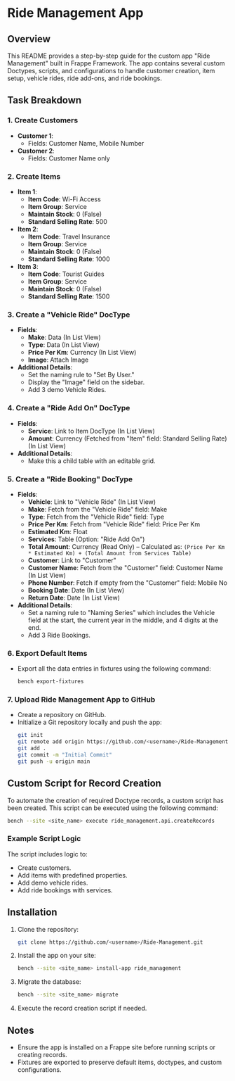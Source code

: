 # Ride Management App

## Overview
This README provides a step-by-step guide for the custom app "Ride Management" built in Frappe Framework. The app contains several custom Doctypes, scripts, and configurations to handle customer creation, item setup, vehicle rides, ride add-ons, and ride bookings.

## Task Breakdown

### 1. Create Customers
- **Customer 1**:
  - Fields: Customer Name, Mobile Number
- **Customer 2**:
  - Fields: Customer Name only

### 2. Create Items
- **Item 1**:
  - **Item Code**: Wi-Fi Access
  - **Item Group**: Service
  - **Maintain Stock**: 0 (False)
  - **Standard Selling Rate**: 500
- **Item 2**:
  - **Item Code**: Travel Insurance
  - **Item Group**: Service
  - **Maintain Stock**: 0 (False)
  - **Standard Selling Rate**: 1000
- **Item 3**:
  - **Item Code**: Tourist Guides
  - **Item Group**: Service
  - **Maintain Stock**: 0 (False)
  - **Standard Selling Rate**: 1500

### 3. Create a "Vehicle Ride" DocType
- **Fields**:
  - **Make**: Data (In List View)
  - **Type**: Data (In List View)
  - **Price Per Km**: Currency (In List View)
  - **Image**: Attach Image
- **Additional Details**:
  - Set the naming rule to "Set By User."
  - Display the "Image" field on the sidebar.
  - Add 3 demo Vehicle Rides.

### 4. Create a "Ride Add On" DocType
- **Fields**:
  - **Service**: Link to Item DocType (In List View)
  - **Amount**: Currency (Fetched from "Item" field: Standard Selling Rate) (In List View)
- **Additional Details**:
  - Make this a child table with an editable grid.

### 5. Create a "Ride Booking" DocType
- **Fields**:
  - **Vehicle**: Link to "Vehicle Ride" (In List View)
  - **Make**: Fetch from the "Vehicle Ride" field: Make
  - **Type**: Fetch from the "Vehicle Ride" field: Type
  - **Price Per Km**: Fetch from "Vehicle Ride" field: Price Per Km
  - **Estimated Km**: Float
  - **Services**: Table (Option: "Ride Add On")
  - **Total Amount**: Currency (Read Only) – Calculated as: `(Price Per Km * Estimated Km) + (Total Amount from Services Table)`
  - **Customer**: Link to "Customer"
  - **Customer Name**: Fetch from the "Customer" field: Customer Name (In List View)
  - **Phone Number**: Fetch if empty from the "Customer" field: Mobile No
  - **Booking Date**: Date (In List View)
  - **Return Date**: Date (In List View)
- **Additional Details**:
  - Set a naming rule to "Naming Series" which includes the Vehicle field at the start, the current year in the middle, and 4 digits at the end.
  - Add 3 Ride Bookings.

### 6. Export Default Items
- Export all the data entries in fixtures using the following command:
  ```bash
  bench export-fixtures
  ```

### 7. Upload Ride Management App to GitHub
- Create a repository on GitHub.
- Initialize a Git repository locally and push the app:
  ```bash
  git init
  git remote add origin https://github.com/<username>/Ride-Management.git
  git add .
  git commit -m "Initial Commit"
  git push -u origin main
  ```

## Custom Script for Record Creation
To automate the creation of required Doctype records, a custom script has been created. This script can be executed using the following command:
```bash
bench --site <site_name> execute ride_management.api.createRecords
```

### Example Script Logic
The script includes logic to:
- Create customers.
- Add items with predefined properties.
- Add demo vehicle rides.
- Add ride bookings with services.

## Installation
1. Clone the repository:
   ```bash
   git clone https://github.com/<username>/Ride-Management.git
   ```
2. Install the app on your site:
   ```bash
   bench --site <site_name> install-app ride_management
   ```
3. Migrate the database:
   ```bash
   bench --site <site_name> migrate
   ```
4. Execute the record creation script if needed.

## Notes
- Ensure the app is installed on a Frappe site before running scripts or creating records.
- Fixtures are exported to preserve default items, doctypes, and custom configurations.

